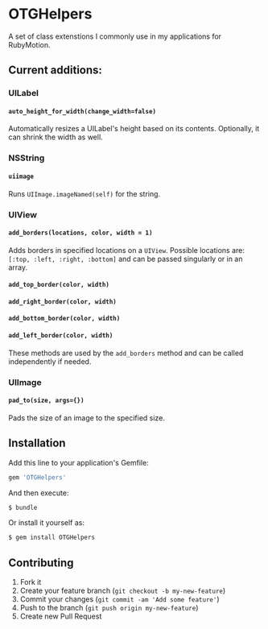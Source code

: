 # OTGHelpers

A set of class extenstions I commonly use in my applications for RubyMotion.

## Current additions:

### UILabel

#### `auto_height_for_width(change_width=false)`

Automatically resizes a UILabel's height based on its contents. Optionally, it can shrink the width as well.

### NSString

#### `uiimage`

Runs `UIImage.imageNamed(self)` for the string.

### UIView

#### `add_borders(locations, color, width = 1)`

Adds borders in specified locations on a `UIView`. Possible locations are: `[:top, :left, :right, :bottom]` and can be passed singularly or in an array.

#### `add_top_border(color, width)`
#### `add_right_border(color, width)`
#### `add_bottom_border(color, width)`
#### `add_left_border(color, width)`

These methods are used by the `add_borders` method and can be called independently if needed. 

### UIImage

#### `pad_to(size, args={})`

Pads the size of an image to the specified size.

## Installation

Add this line to your application's Gemfile:

```ruby
gem 'OTGHelpers'
```

And then execute:

```bash
$ bundle
```

Or install it yourself as:

```bash
$ gem install OTGHelpers
```

## Contributing

1. Fork it
2. Create your feature branch (`git checkout -b my-new-feature`)
3. Commit your changes (`git commit -am 'Add some feature'`)
4. Push to the branch (`git push origin my-new-feature`)
5. Create new Pull Request
